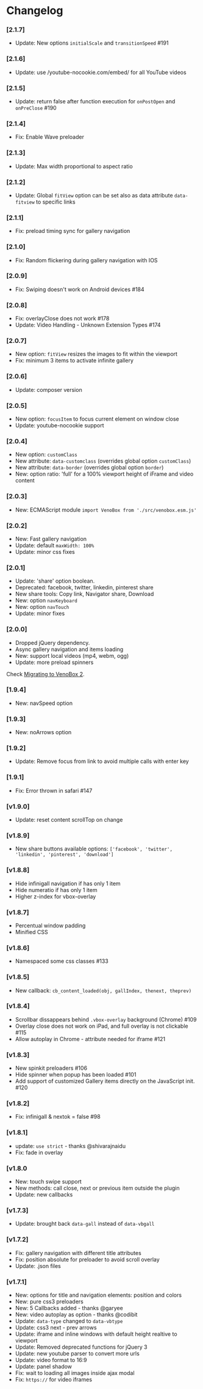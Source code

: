 # Changelog

### [2.1.7]
- Update: New options `initialScale` and `transitionSpeed` #191

### [2.1.6]
- Update: use /youtube-nocookie.com/embed/ for all YouTube videos

### [2.1.5]
- Update: return false after function execution for `onPostOpen` and `onPreClose` #190

### [2.1.4]
- Fix: Enable Wave preloader

### [2.1.3]
- Update: Max width proportional to aspect ratio

### [2.1.2]
- Update: Global `fitView` option can be set also as data attribute `data-fitview` to specific links

### [2.1.1]
- Fix: preload timing sync for gallery navigation

### [2.1.0]
- Fix: Random flickering during gallery navigation with IOS

### [2.0.9]
- Fix: Swiping doesn't work on Android devices #184 

### [2.0.8]
- Fix: overlayClose does not work #178
- Update:  Video Handling - Unknown Extension Types #174 

### [2.0.7]
- New option: `fitView` resizes the images to fit within the viewport
- Fix: minimum 3 items to activate infinite gallery

### [2.0.6]
- Update: composer version

### [2.0.5]
- New option: `focusItem` to focus current element on window close
- Update: youtube-nocookie support

### [2.0.4]
- New option: `customClass`
- New attribute: `data-customclass` (overrides global option `customClass`) 
- New attribute: `data-border` (overrides global option `border`) 
- New: option ratio: 'full' for a 100% viewport height of iFrame and video content

### [2.0.3]
- New: ECMAScript module `import VenoBox from './src/venobox.esm.js'`

### [2.0.2]
- New: Fast gallery navigation
- Update: default `maxWidth: 100%`
- Update: minor css fixes

### [2.0.1]
- Update: 'share' option boolean.
- Deprecated: facebook, twitter, linkedin, pinterest share
- New share tools: Copy link, Navigator share, Download
- New: option `navKeyboard`
- New: option `navTouch`
- Update: minor fixes

### [2.0.0]
- Dropped jQuery dependency.
- Async gallery navigation and items loading
- New: support local videos (mp4, webm, ogg) 
- Update: more preload spinners

Check [Migrating to VenoBox 2](https://github.com/nicolafranchini/VenoBox/wiki).

### [1.9.4]
- New: navSpeed option

### [1.9.3]
- New: noArrows option

### [1.9.2]
- Update: Remove focus from link to avoid multiple calls with enter key

### [1.9.1]
- Fix: Error thrown in safari #147 

### [v1.9.0]
- Update:  reset content scrollTop on change

### [v1.8.9]
- New share buttons
available options: `['facebook', 'twitter', 'linkedin', 'pinterest', 'download']`

### [v1.8.8]
- Hide infinigall navigation if has only 1 item
- Hide numeratio if has only 1 item
- Higher z-index for vbox-overlay

### [v1.8.7]
- Percentual window padding 
- Minified CSS

### [v1.8.6]
- Namespaced some css classes #133 

### [v1.8.5]
- New callback: `cb_content_loaded(obj, gallIndex, thenext, theprev)`

### [v1.8.4]
- Scrollbar dissappears behind `.vbox-overlay` background (Chrome) #109
- Overlay close does not work on iPad, and full overlay is not clickable #115
- Allow autoplay in Chrome - attribute needed for iframe #121

### [v1.8.3]
- New spinkit preloaders #106
- Hide spinner when popup has been loaded #101
- Add support of customized Gallery items directly on the JavaScript init. #120

### [v1.8.2]
- Fix: infinigall & nextok = false #98 

### [v1.8.1]
- update: `use strict` - thanks @shivarajnaidu
- Fix: fade in overlay

### [v1.8.0
- New: touch swipe support
- New methods: call close, next or previous item outside the plugin
- Update: new callbacks

### [v1.7.3]
- Update: brought back `data-gall` instead of `data-vbgall`

### [v1.7.2]
- Fix: gallery navigation with different title attributes
- Fix: position absolute for preloader to avoid scroll overlay
- Update: .json files

### [v1.7.1]
- New: options for title and navigation elements: position and colors
- New: pure css3 preloaders
- New: 5 Callbacks added - thanks @garyee
- New: video autoplay as option - thanks @codibit
- Update: `data-type` changed to `data-vbtype`
- Update: css3 next - prev arrows
- Update: iframe and inline windows with default height realtive to viewport
- Update: Removed deprecated functions for jQuery 3
- Update: new youtube parser to convert more urls
- Update: video format to 16:9
- Update: panel shadow
- Fix: wait to loading all images inside ajax modal
- Fix: `https://` for video iframes
